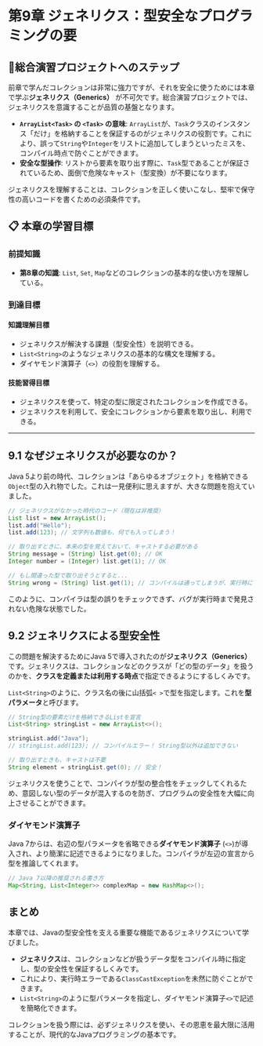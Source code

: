 # 第9章 ジェネリクス：型安全なプログラミングの要

## 🎯総合演習プロジェクトへのステップ

前章で学んだコレクションは非常に強力ですが、それを安全に使うためには本章で学ぶ**ジェネリクス（Generics）** が不可欠です。総合演習プロジェクトでは、ジェネリクスを意識することが品質の基盤となります。

- **`ArrayList<Task>` の `<Task>` の意味**: `ArrayList`が、`Task`クラスのインスタンス「だけ」を格納することを保証するのがジェネリクスの役割です。これにより、誤って`String`や`Integer`をリストに追加してしまうといったミスを、コンパイル時点で防ぐことができます。
- **安全な型操作**: リストから要素を取り出す際に、`Task`型であることが保証されているため、面倒で危険なキャスト（型変換）が不要になります。

ジェネリクスを理解することは、コレクションを正しく使いこなし、堅牢で保守性の高いコードを書くための必須条件です。

## 📋 本章の学習目標

### 前提知識
- **第8章の知識**: `List`, `Set`, `Map`などのコレクションの基本的な使い方を理解している。

### 到達目標

#### 知識理解目標
- ジェネリクスが解決する課題（型安全性）を説明できる。
- `List<String>`のようなジェネリクスの基本的な構文を理解する。
- ダイヤモンド演算子（`<>`）の役割を理解する。

#### 技能習得目標
- ジェネリクスを使って、特定の型に限定されたコレクションを作成できる。
- ジェネリクスを利用して、安全にコレクションから要素を取り出し、利用できる。

---

## 9.1 なぜジェネリクスが必要なのか？

Java 5より前の時代、コレクションは「あらゆるオブジェクト」を格納できる`Object`型の入れ物でした。これは一見便利に思えますが、大きな問題を抱えていました。

```java
// ジェネリクスがなかった時代のコード（現在は非推奨）
List list = new ArrayList();
list.add("Hello");
list.add(123); // 文字列も数値も、何でも入ってしまう！

// 取り出すときに、本来の型を覚えておいて、キャストする必要がある
String message = (String) list.get(0); // OK
Integer number = (Integer) list.get(1); // OK

// もし間違った型で取り出そうとすると...
String wrong = (String) list.get(1); // コンパイルは通ってしまうが、実行時に ClassCastException が発生！
```

このように、コンパイラは型の誤りをチェックできず、バグが実行時まで発見されない危険な状態でした。

## 9.2 ジェネリクスによる型安全性

この問題を解決するためにJava 5で導入されたのが**ジェネリクス（Generics）** です。ジェネリクスは、コレクションなどのクラスが「どの型のデータ」を扱うのかを、**クラスを定義または利用する時点**で指定できるようにするしくみです。

`List<String>`のように、クラス名の後に山括弧`< >`で型を指定します。これを**型パラメータ**と呼びます。

```java
// String型の要素だけを格納できるListを宣言
List<String> stringList = new ArrayList<>();

stringList.add("Java");
// stringList.add(123); // コンパイルエラー！ String型以外は追加できない

// 取り出すときも、キャストは不要
String element = stringList.get(0); // 安全！
```

ジェネリクスを使うことで、コンパイラが型の整合性をチェックしてくれるため、意図しない型のデータが混入するのを防ぎ、プログラムの安全性を大幅に向上させることができます。

### ダイヤモンド演算子

Java 7からは、右辺の型パラメータを省略できる**ダイヤモンド演算子** (`<>`)が導入され、より簡潔に記述できるようになりました。コンパイラが左辺の宣言から型を推論してくれます。

```java
// Java 7以降の推奨される書き方
Map<String, List<Integer>> complexMap = new HashMap<>();
```

## まとめ

本章では、Javaの型安全性を支える重要な機能であるジェネリクスについて学びました。

-   **ジェネリクス**は、コレクションなどが扱うデータ型をコンパイル時に指定し、型の安全性を保証するしくみです。
-   これにより、実行時エラーである`ClassCastException`を未然に防ぐことができます。
-   `List<String>`のように型パラメータを指定し、ダイヤモンド演算子`<>`で記述を簡略化できます。

コレクションを扱う際には、必ずジェネリクスを使い、その恩恵を最大限に活用することが、現代的なJavaプログラミングの基本です。
